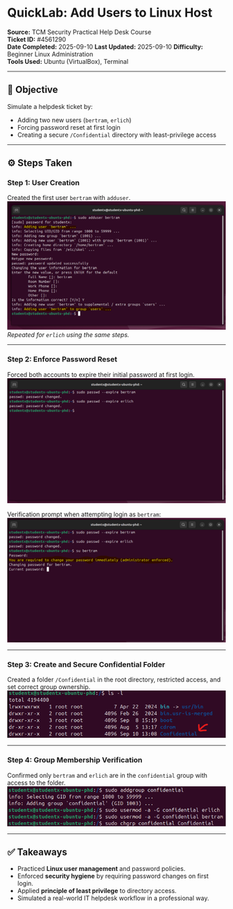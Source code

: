 # QuickLab: Add Users to Linux Host

**Source:** TCM Security Practical Help Desk Course  
**Ticket ID:** #4561290  
**Date Completed:** 2025-09-10
**Last Updated:** 2025-09-10 
**Difficulty:** Beginner Linux Administration  
**Tools Used:** Ubuntu (VirtualBox), Terminal  

---

## 🧠 Objective
Simulate a helpdesk ticket by:
- Adding two new users (`bertram`, `erlich`)  
- Forcing password reset at first login  
- Creating a secure `/Confidential` directory with least-privilege access  

---

## ⚙️ Steps Taken

### Step 1: User Creation
Created the first user `bertram` with `adduser`.  
![User Creation](./screenshots/adduser.png)
*Repeated for `erlich` using the same steps.*  

---

### Step 2: Enforce Password Reset
Forced both accounts to expire their initial password at first login.  
![Password Expiration](./screenshots/passwd-expire.png) 

Verification prompt when attempting login as `bertram`:  
![Password Prompt](./screenshots/passwd-expire-prompt.png)

---

### Step 3: Create and Secure Confidential Folder
Created a folder `/Confidential` in the root directory, restricted access, and set correct group ownership.  
![Confidential Folder](./screenshots/chmod-folder.png)

---

### Step 4: Group Membership Verification
Confirmed only `bertram` and `erlich` are in the `confidential` group with access to the folder.  
![Group Membership](./screenshots/group-membership.png)

---

## ✅ Takeaways
- Practiced **Linux user management** and password policies.  
- Enforced **security hygiene** by requiring password changes on first login.  
- Applied **principle of least privilege** to directory access.  
- Simulated a real-world IT helpdesk workflow in a professional way.  

